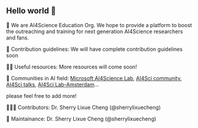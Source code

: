 ## Hello world 👋

🤖 We are AI4Science Education Org. We hope to provide a platform to boost the outreaching and training for next generation AI4Science researchers and fans.

🌈 Contribution guidelines: We will have complete contribution guidelines soon

👩‍💻 Useful resources: More resources will come soon! 

📃 Communities in AI field: [Microsoft AI4Science Lab](https://www.microsoft.com/en-us/research/lab/microsoft-research-ai4science/), [AI4Sci community](https://ai4sciencecommunity.github.io/), [AI4Sci talks](https://ai4sciencetalks.github.io/), [AI4Sci Lab-Amsterdam](https://ai4science-amsterdam.github.io)...

please feel free to add more!

🙋🏻‍♀️ Contributors: Dr. Sherry Lixue Cheng (@sherrylixuecheng)

🚧 Maintainance: Dr. Sherry Lixue Cheng (@sherrylixuecheng)
